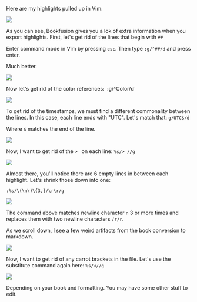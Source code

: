 Here are my highlights pulled up in Vim:

![](/images/Pasted%20image%2020240414034031.png)

As you can see, Bookfusion gives you a lok of extra information when you export highlights. First, let's get rid of the lines that begin with `##`

Enter command mode in Vim by pressing `esc`. Then type `:g/^##/d` and press enter.

Much better. 


![](/images/Pasted%20image%2020240414034407.png)

Now let's get rid of the color references:`
`:g/^Color/d`

![](/images/Pasted%20image%2020240414034652.png)

To get rid of the timestamps, we must find a different commonality between the lines. In this case, each line ends with "UTC". Let's match that: `g/UTC$/d`

Where `$` matches the end of the line.  

![](/images/Pasted%20image%2020240414035013.png)

Now, I want to get rid of the `> ` on each line: 
`%s/> //g`

![](/images/Pasted%20image%2020240414035218.png)

Almost there, you'll notice there are 6 empty lines in between each highlight. Let's shrink those down into one: 
```
:%s/\(\n\)\{3,}/\r\r/g
```


![](/images/Pasted%20image%2020240414035716.png)

The command above matches newline character `n` 3 or more times and replaces them with two newline characters `/r/r`.

As we scroll down, I see a few weird artifacts from the book conversion to markdown.

![](/images/Pasted%20image%2020240414040052.png)

Now, I want to get rid of any carrot brackets in the file. Let's use the substitute command again here:
`%s/<//g`

![](/images/Pasted%20image%2020240414040338.png)

Depending on your book and formatting. You may have some other stuff to edit. 